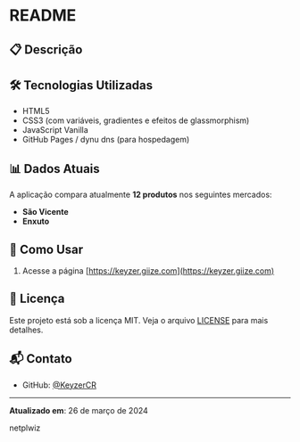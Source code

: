 # README 

## 📋 Descrição
## 🛠 Tecnologias Utilizadas

- HTML5
- CSS3 (com variáveis, gradientes e efeitos de glassmorphism)
- JavaScript Vanilla
- GitHub Pages / dynu dns (para hospedagem)

## 📊 Dados Atuais

A aplicação compara atualmente **12 produtos** nos seguintes mercados:
- **São Vicente**
- **Enxuto**

## 🚀 Como Usar

1. Acesse a página [https://keyzer.giize.com](https://keyzer.giize.com)

## 📝 Licença

Este projeto está sob a licença MIT. Veja o arquivo [LICENSE](LICENSE) para mais detalhes.

## 📬 Contato

- GitHub: [@KeyzerCR](https://github.com/KeyzerCR)
---

**Atualizado em**: 26 de março de 2024


netplwiz
